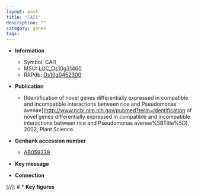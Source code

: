 ```yaml
---
layout: post
title: "CAI1"
description: ""
category: genes
tags: 
---
```


* **Information**  
    + Symbol: CAI1  
    + MSU: [LOC_Os10g31460](http://rice.uga.edu/cgi-bin/ORF_infopage.cgi?orf=LOC_Os10g31460)  
    + RAPdb: [Os10g0452300](http://rapdb.dna.affrc.go.jp/viewer/gbrowse_details/irgsp1?name=Os10g0452300)  

* **Publication**  
    + [Identification of novel genes differentially expressed in compatible and incompatible interactions between rice and Pseudomonas avenae](http://www.ncbi.nlm.nih.gov/pubmed?term=Identification of novel genes differentially expressed in compatible and incompatible interactions between rice and Pseudomonas avenae%5BTitle%5D), 2002, Plant Science.

* **Genbank accession number**  
    + [AB059239](http://www.ncbi.nlm.nih.gov/nuccore/AB059239)

* **Key message**  

* **Connection**  

[//]: # * **Key figures**  


